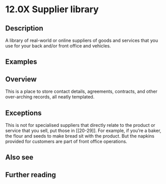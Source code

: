 # 12.0X Supplier library

## Description

A library of real-world or online suppliers of goods and services that you use for your back and/or front office and vehicles.

## Examples

## Overview

This is a place to store contact details, agreements, contracts, and other over-arching records, all neatly templated.

## Exceptions

This is not for specialised suppliers that directly relate to the product or service that you sell, put those in [[20-29]]. For example, if you’re a baker, the flour and seeds to make bread sit with the product. But the napkins provided for customers are part of front office operations.

## Also see

## Further reading

